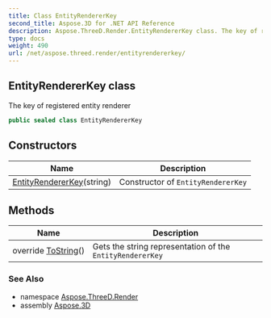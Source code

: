 ```yaml
---
title: Class EntityRendererKey
second_title: Aspose.3D for .NET API Reference
description: Aspose.ThreeD.Render.EntityRendererKey class. The key of registered entity renderer
type: docs
weight: 490
url: /net/aspose.threed.render/entityrendererkey/
---
```

## EntityRendererKey class

The key of registered entity renderer

```csharp
public sealed class EntityRendererKey
```

## Constructors

| Name | Description |
| --- | --- |
| [EntityRendererKey](entityrendererkey/)(string) | Constructor of `EntityRendererKey` |

## Methods

| Name | Description |
| --- | --- |
| override [ToString](../../aspose.threed.render/entityrendererkey/tostring/)() | Gets the string representation of the `EntityRendererKey` |

### See Also

* namespace [Aspose.ThreeD.Render](../../aspose.threed.render/)
* assembly [Aspose.3D](../../)


